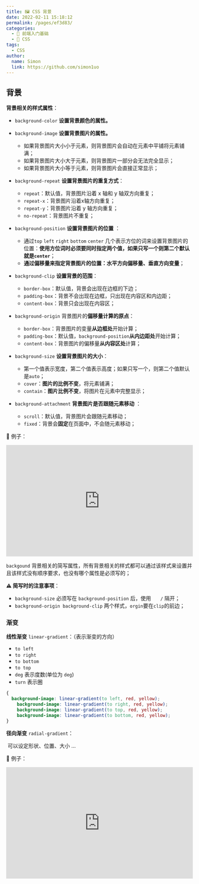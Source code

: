 ```yaml
---
title: 🖼 CSS 背景
date: 2022-02-11 15:18:12
permalink: /pages/ef3d83/
categories: 
  - 🚶 前端入门基础
  - 🎨 CSS
tags: 
  - CSS
author: 
  name: Simon
  link: https://github.com/simon1uo
---
```




## 背景

**背景相关的样式属性**：

- `background-color` **设置背景颜色的属性。**
- `background-image` **设置背景图片的属性。** 
  - 如果背景图片大小小于元素，则背景图片会自动在元素中平铺将元素铺满；
  - 如果背景图片大小大于元素，则背景图片一部分会无法完全显示；
  - 如果背景图片大小等于元素，则背景图片会直接正常显示；

- `background-repeat` **设置背景图片的重复方式**：
  - `repeat`：默认值，背景图片沿着 x 轴和 y 轴双方向重复；
  - `repeat-x`：背景图片沿着x轴方向重复；
  - `repeat-y`：背景图片沿着 y 轴方向重复；
  - `no-repeat`：背景图片不重复；

- `background-position` **设置背景图片的位置** ：
  - 通过`top` `left` `right` `bottom` `center` 几个表示方位的词来设置背景图片的位置：**使用方位词时必须要同时指定两个值，如果只写一个则第二个默认就是`center`**；
  - **通过偏移量来指定背景图片的位置：水平方向偏移量、垂直方向变量**；

- `background-clip` **设置背景的范围**：
  - `border-box`：默认值，背景会出现在边框的下边；
  - `padding-box`：背景不会出现在边框，只出现在内容区和内边距；
  - `content-box`：背景只会出现在内容区；

- `background-origin` 背景图片的**偏移量计算的原点**： 
  - `border-box`：背景图片的变量**从边框处**开始计算；
  - `padding-box`：默认值，`background-position`**从内边距处**开始计算；
  - `content-box`：背景图片的偏移量**从内容区处**计算；

- `background-size` **设置背景图片的大小**：
  - 第一个值表示宽度，第二个值表示高度；如果只写一个，则第二个值默认是`auto`；
  - `cover`：**图片的比例不变**，将元素铺满；
  - `contain`：**图片比例不变**，将图片在元素中完整显示；

- `background-attachment` **背景图片是否跟随元素移动** ：
  - `scroll`：默认值，背景图片会跟随元素移动；
  - `fixed`：背景会**固定**在页面中，不会随元素移动；

🌰 例子：

<iframe height="300" style="width: 100%;" scrolling="no" title="background-example-1" src="https://codepen.io/simon1uo/embed/NWvxvxb?default-tab=css%2Cresult&editable=true&theme-id=light" frameborder="no" loading="lazy" allowtransparency="true" allowfullscreen="true">
  See the Pen <a href="https://codepen.io/simon1uo/pen/NWvxvxb">
  background-example-1</a> by simon1uo (<a href="https://codepen.io/simon1uo">@simon1uo</a>)
  on <a href="https://codepen.io">CodePen</a>.
</iframe>



`backgound` 背景相关的简写属性，所有背景相关的样式都可以通过该样式来设置并且该样式没有顺序要求，也没有哪个属性是必须写的；

**⚠️ 简写时的注意事项**：

+ `background-size` 必须写在 `background-position` 后，使用 `	/` 隔开；
+ `background-origin background-clip` 两个样式，`orgin`要在`clip`的前边；



### 渐变

**线性渐变** `linear-gradient`：（表示渐变的方向）

- `to left` 
- `to right`
- `to bottom` 
- `to top` 
- `deg` 表示度数(单位为 `deg`)
- `turn` 表示圈

```css
{
  background-image: linear-gradient(to left, red, yellow);
	background-image: linear-gradient(to right, red, yellow);
	background-image: linear-gradient(to top, red, yellow);
	background-image: linear-gradient(to bottom, red, yellow);
}
```



**径向渐变** `radial-gradient`：

​	可以设定形状、位置、大小 … 

🌰 例子：

<iframe height="300" style="width: 100%;" scrolling="no" title="background-example-2 gradient" src="https://codepen.io/simon1uo/embed/vYJLegm?default-tab=css%2Cresult&editable=true&theme-id=light" frameborder="no" loading="lazy" allowtransparency="true" allowfullscreen="true">
  See the Pen <a href="https://codepen.io/simon1uo/pen/vYJLegm">
  background-example-2 gradient</a> by simon1uo (<a href="https://codepen.io/simon1uo">@simon1uo</a>)
  on <a href="https://codepen.io">CodePen</a>.
</iframe>
